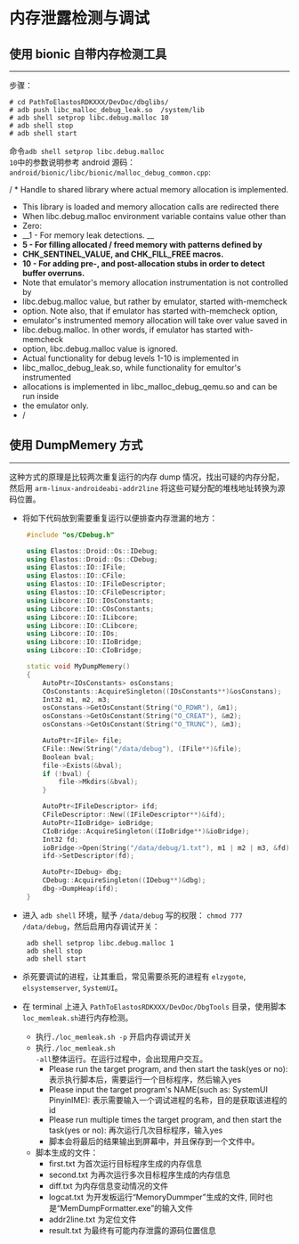 # 内存泄露检测与调试

## 使用 bionic 自带内存检测工具
---
步骤：
``` shell
# cd PathToElastosRDKXXX/DevDoc/dbglibs/
# adb push libc_malloc_debug_leak.so  /system/lib
# adb shell setprop libc.debug.malloc 10
# adb shell stop
# adb shell start
```

命令<code>adb shell setprop libc.debug.malloc 10</code>中的参数说明参考 android 源码：<code>android/bionic/libc/bionic/malloc_debug_common.cpp</code>:

>
/ * Handle to shared library where actual memory allocation is implemented.
* This library is loaded and memory allocation calls are redirected there
* When libc.debug.malloc environment variable contains value other than
* Zero:
* __1 - For memory leak detections. __
* __5 - For filling allocated / freed memory with patterns defined by__
* __CHK_SENTINEL_VALUE, and CHK_FILL_FREE macros.__
* __10 - For adding pre-, and post-allocation stubs in order to detect buffer overruns.__
* Note that emulator's memory allocation instrumentation is not controlled by
* libc.debug.malloc value, but rather by emulator, started with-memcheck
* option. Note also, that if emulator has started with-memcheck option,
* emulator's instrumented memory allocation will take over value saved in
* libc.debug.malloc. In other words, if emulator has started with-memcheck
* option, libc.debug.malloc value is ignored.
* Actual functionality for debug levels 1-10 is implemented in
* libc_malloc_debug_leak.so, while functionality for emultor's instrumented
* allocations is implemented in libc_malloc_debug_qemu.so and can be run inside
* the emulator only.
* /

## 使用 DumpMemery 方式
---
这种方式的原理是比较两次重复运行的内存 dump 情况，找出可疑的内存分配，然后用 <code>arm-linux-androideabi-addr2line</code> 将这些可疑分配的堆栈地址转换为源码位置。

* 将如下代码放到需要重复运行以便排查内存泄漏的地方：
    ``` cpp
     #include "os/CDebug.h"

     using Elastos::Droid::Os::IDebug;
     using Elastos::Droid::Os::CDebug;
     using Elastos::IO::IFile;
     using Elastos::IO::CFile;
     using Elastos::IO::IFileDescriptor;
     using Elastos::IO::CFileDescriptor;
     using Libcore::IO::IOsConstants;
     using Libcore::IO::COsConstants;
     using Libcore::IO::ILibcore;
     using Libcore::IO::CLibcore;
     using Libcore::IO::IOs;
     using Libcore::IO::IIoBridge;
     using Libcore::IO::CIoBridge;

     static void MyDumpMemery()
     {
         AutoPtr<IOsConstants> osConstans;
         COsConstants::AcquireSingleton((IOsConstants**)&osConstans);
         Int32 m1, m2, m3;
         osConstans->GetOsConstant(String("O_RDWR"), &m1);
         osConstans->GetOsConstant(String("O_CREAT"), &m2);
         osConstans->GetOsConstant(String("O_TRUNC"), &m3);

         AutoPtr<IFile> file;
         CFile::New(String("/data/debug"), (IFile**)&file);
         Boolean bval;
         file->Exists(&bval);
         if (!bval) {
             file->Mkdirs(&bval);
         }

         AutoPtr<IFileDescriptor> ifd;
         CFileDescriptor::New((IFileDescriptor**)&ifd);
         AutoPtr<IIoBridge> ioBridge;
         CIoBridge::AcquireSingleton((IIoBridge**)&ioBridge);
         Int32 fd;
         ioBridge->Open(String("/data/debug/1.txt"), m1 | m2 | m3, &fd);
         ifd->SetDescriptor(fd);

         AutoPtr<IDebug> dbg;
         CDebug::AcquireSingleton((IDebug**)&dbg);
         dbg->DumpHeap(ifd);
     }
    ```

* 进入 <code>adb shell</code> 环境，赋予 <code>/data/debug</code> 写的权限： <code>chmod 777 /data/debug</code>，然后启用内存调试开关：
    ``` shell
     adb shell setprop libc.debug.malloc 1
     adb shell stop
     adb shell start
    ```

* 杀死要调试的进程，让其重启，常见需要杀死的进程有 <code>elzygote</code>, <code>elsystemserver</code>, <code>SystemUI</code>。

* 在 terminal 上进入 <code>PathToElastosRDKXXX/DevDoc/DbgTools</code> 目录，使用脚本<code>loc_memleak.sh</code>进行内存检测。
    * 执行<code>./loc_memleak.sh -p</code> 开启内存调试开关
    * 执行<code>./loc_memleak.sh -all</code>整体运行。在运行过程中，会出现用户交互。
        * Please run the target program, and then start the task(yes or no): 表示执行脚本后，需要运行一个目标程序，然后输入yes
        * Please input the target program's NAME(such as: SystemUI PinyinIME): 表示需要输入一个调试进程的名称，目的是获取该进程的id
        * Please run multiple times the target program, and then start the task(yes or no): 再次运行几次目标程序，输入yes
        * 脚本会将最后的结果输出到屏幕中，并且保存到一个文件中。
    * 脚本生成的文件：
        * first.txt 为首次运行目标程序生成的内存信息
        * second.txt 为再次运行多次目标程序生成的内存信息
        * diff.txt 为内存信息变动情况的文件
        * logcat.txt 为开发板运行“MemoryDummper”生成的文件, 同时也是“MemDumpFormatter.exe”的输入文件
        * addr2line.txt 为定位文件
        * result.txt 为最终有可能内存泄露的源码位置信息
